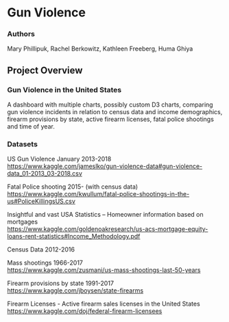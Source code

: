 # Gun Violence

### Authors
Mary Phillipuk, Rachel Berkowitz, Kathleen Freeberg, Huma Ghiya

## Project Overview

### Gun Violence in the United States

A dashboard with multiple charts, possibly custom D3 charts, comparing gun violence incidents in relation to census data and income demographics, firearm provisions by state, active firearm licenses, fatal police shootings and time of year.

### Datasets

  US Gun Violence January 2013-2018 \
  https://www.kaggle.com/jameslko/gun-violence-data#gun-violence-data_01-2013_03-2018.csv 

  Fatal Police shooting 2015- (with census data)  \
  https://www.kaggle.com/kwullum/fatal-police-shootings-in-the-us#PoliceKillingsUS.csv  

  Insightful and vast USA Statistics – Homeowner information based on mortgages  \
  https://www.kaggle.com/goldenoakresearch/us-acs-mortgage-equity-loans-rent-statistics#Income_Methodology.pdf 

  Census Data 2012-2016  

  Mass shootings 1966-2017  \
  https://www.kaggle.com/zusmani/us-mass-shootings-last-50-years 

  Firearm provisions by state 1991-2017  \
  https://www.kaggle.com/jboysen/state-firearms  

  Firearm Licenses - Active firearm sales licenses in the United States \
  https://www.kaggle.com/doj/federal-firearm-licensees
